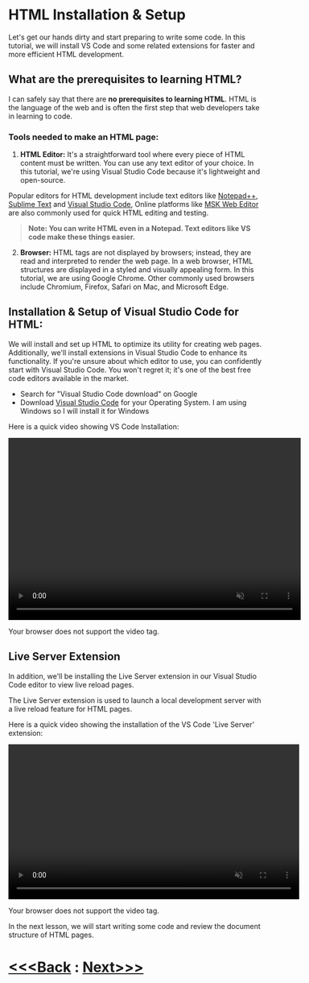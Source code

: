 # HTML Installation & Setup

Let's get our hands dirty and start preparing to write some code. In this tutorial, we will install VS Code and some related extensions for faster and more efficient HTML development.

## **What are the prerequisites to learning** HTML?

I can safely say that there are **no prerequisites to learning HTML**. HTML is the language of the web and is often the first step that web developers take in learning to code.

### **Tools needed to make an HTML page:** 

1) **HTML Editor:** It's a straightforward tool where every piece of HTML content must be written. You can use any text editor of your choice. In this tutorial, we're using Visual Studio Code because it's lightweight and open-source.

Popular editors for HTML development include text editors like [Notepad++](https://notepad-plus-plus.org/), [Sublime Text](https://www.sublimetext.com/) and [Visual Studio Code](https://code.visualstudio.com/), Online platforms like [MSK Web Editor](https://jsfiddle.net/ "MSK Web Editor") are also commonly used for quick HTML editing and testing.

> **Note: You can write HTML even in a Notepad. Text editors like VS code make these things easier.**

2) **Browser:** HTML tags are not displayed by browsers; instead, they are read and interpreted to render the web page. In a web browser, HTML structures are displayed in a styled and visually appealing form. In this tutorial, we are using Google Chrome. Other commonly used browsers include Chromium, Firefox, Safari on Mac, and Microsoft Edge.

## **Installation & Setup of Visual Studio Code for HTML:**

We will install and set up HTML to optimize its utility for creating web pages. Additionally, we'll install extensions in Visual Studio Code to enhance its functionality. If you're unsure about which editor to use, you can confidently start with Visual Studio Code. You won't regret it; it's one of the best free code editors available in the market.

-   Search for "Visual Studio Code download" on Google
-   Download [Visual Studio Code](https://code.visualstudio.com/download) for your Operating System. I am using Windows so I will install it for Windows

Here is a quick video showing VS Code Installation:

<video style="width: 581px; height: 362px;" autoplay="autoplay" loop="loop" muted="" controls="controls" width="581" height="362"> <source src="https://cwh-full-next-space.fra1.cdn.digitaloceanspaces.com/tutorial/html-prerequisite/download-vscode.mp4" type="video/mp4">Your browser does not support the video tag.</video>

Your browser does not support the video tag.

## Live Server Extension

In addition, we'll be installing the Live Server extension in our Visual Studio Code editor to view live reload pages.

The Live Server extension is used to launch a local development server with a live reload feature for HTML pages.

Here is a quick video showing the installation of the VS Code 'Live Server' extension:

<video style="width: 578px; height: 308px;" autoplay="autoplay" loop="loop" muted="" controls="controls" width="578" height="308"> <source src="https://cwh-full-next-space.fra1.cdn.digitaloceanspaces.com/tutorial/html-prerequisite/live-server-installation.mp4" type="video/mp4">Your browser does not support the video tag.</video>

Your browser does not support the video tag.

In the next lesson, we will start writing some code and review the document structure of HTML pages.

# [<<<Back](../01_Intro/Introduction.md) : [Next>>>](../03_Heading/heading.md)